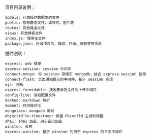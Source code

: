 
项目目录说明：

    models: 存放操作数据库的文件
    public: 存放静态文件，如样式、图片等
    routes: 存放路由文件
    views: 存放模板文件
    index.js: 程序主文件
    package.json: 存储项目名、描述、作者、依赖等等信息









插件说明：

    express: web 框架
    express-session: session 中间件
    connect-mongo: 将 session 存储于 mongodb，结合 express-session 使用
    connect-flash: 页面通知提示的中间件，基于 session 实现
    ejs: 模板
    express-formidable: 接收表单及文件的上传中间件
    config-lite: 读取配置文件
    marked: markdown 解析
    moment: 时间格式化
    mongolass: mongodb 驱动
    objectid-to-timestamp: 根据 ObjectId 生成时间戳
    sha1: sha1 加密，用于密码加密
    winston: 日志
    express-winston: 基于 winston 的用于 express 的日志中间件

